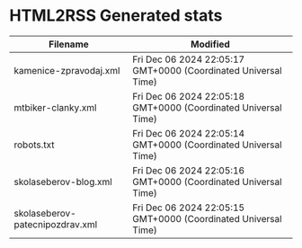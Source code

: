 # HTML2RSS Generated stats

| Filename | Modified |
| -------- | -------- |
| kamenice-zpravodaj.xml | Fri Dec 06 2024 22:05:17 GMT+0000 (Coordinated Universal Time) |
| mtbiker-clanky.xml | Fri Dec 06 2024 22:05:18 GMT+0000 (Coordinated Universal Time) |
| robots.txt | Fri Dec 06 2024 22:05:14 GMT+0000 (Coordinated Universal Time) |
| skolaseberov-blog.xml | Fri Dec 06 2024 22:05:16 GMT+0000 (Coordinated Universal Time) |
| skolaseberov-patecnipozdrav.xml | Fri Dec 06 2024 22:05:15 GMT+0000 (Coordinated Universal Time) |
